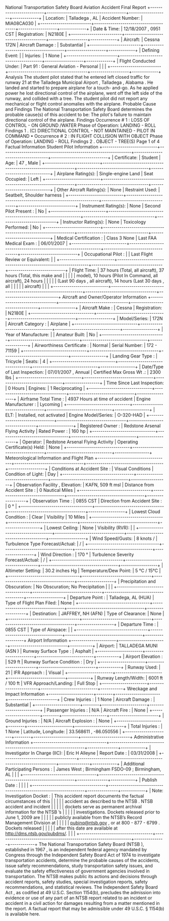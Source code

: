 National Transportation Safety Board Aviation Accident Final Report
+-------------------------+---------------------------------------+-------------------+-------------+
| Location:               | Talladega , AL                        | Accident Number:  | MIA08CA030  |
+-------------------------+---------------------------------------+-------------------+-------------+
| Date & Time:            | 12/18/2007 , 0951 CST                 | Registration:     | N2180E      |
+-------------------------+---------------------------------------+-------------------+-------------+
| Aircraft:               | Cessna 172N                           | Aircraft Damage : | Substantial |
+-------------------------+---------------------------------------+-------------------+-------------+
| Defining Event:         |                                       | Injuries:         | 1 None      |
+-------------------------+---------------------------------------+-------------------+-------------+
| Flight Conducted Under: | Part 91 : General Aviation - Personal |                   |             |
+-------------------------+---------------------------------------+-------------------+-------------+
Analysis
The student pilot stated that he entered left closed traffic for runway 21 at the Talladega Municipal Airport , Talladega , Alabama . He landed and started to prepare airplane for a touch- and-go. As he applied power he lost directional control of the airplane, went off the left side of the runway, and collided with a tree. The student pilot did not report any mechanical or flight control anomalies with the airplane.
Probable Cause and Findings
The National Transportation Safety Board determines the probable cause(s) of this accident to be: The pilot's failure to maintain directional control of the airplane.
Findings
Occurrence # 1 : LOSS OF CONTROL - ON GROUND /WATER
Phase of Operation: LANDING - ROLL
Findings
1 . (C) DIRECTIONAL CONTROL - NOT MAINTAINED - PILOT IN COMMAND
• Occurrence # 2 : IN FLIGHT COLLISION WITH OBJECT Phase of Operation: LANDING - ROLL
Findings
2 . OBJECT - TREE(S)
Page 1 of 4
Factual Information
Student Pilot Information
+---------------------------+----------------------------------------------------------------+-----------------------------------+----------------------------+
| Certificate:              | Student                                                        | Age:                              | 47 , Male                  |
+---------------------------+----------------------------------------------------------------+-----------------------------------+----------------------------+
| Airplane Rating(s):       | Single-engine Land                                             | Seat Occupied:                    | Left                       |
+---------------------------+----------------------------------------------------------------+-----------------------------------+----------------------------+
| Other Aircraft Rating(s): | None                                                           | Restraint Used:                   | Seatbelt, Shoulder harness |
+---------------------------+----------------------------------------------------------------+-----------------------------------+----------------------------+
| Instrument Rating(s):     | None                                                           | Second Pilot Present :            | No                         |
+---------------------------+----------------------------------------------------------------+-----------------------------------+----------------------------+
| Instructor Rating(s):     | None                                                           | Toxicology Performed:             | No                         |
+---------------------------+----------------------------------------------------------------+-----------------------------------+----------------------------+
| Medical Certification :   | Class 3 None                                                   | Last FAA Medical Exam :           | 06/01/2007                 |
+---------------------------+----------------------------------------------------------------+-----------------------------------+----------------------------+
| Occupational Pilot :      |                                                                | Last Flight Review or Equivalent: |                            |
+---------------------------+----------------------------------------------------------------+-----------------------------------+----------------------------+
| Flight Time:              | 37 hours (Total, all aircraft), 37 hours (Total, this make and |                                   |                            |
|                           | model), 10 hours (Pilot In Command, all aircraft), 24 hours    |                                   |                            |
|                           | (Last 90 days , all aircraft), 14 hours (Last 30 days , all    |                                   |                            |
|                           | aircraft)                                                      |                                   |                            |
+---------------------------+----------------------------------------------------------------+-----------------------------------+----------------------------+
Aircraft and Owner/Operator Information
+-------------------------------+----------------------------------+--------------------------------+-----------------+
| Aircraft Make :               | Cessna                           | Registration:                  | N2180E          |
+-------------------------------+----------------------------------+--------------------------------+-----------------+
| Model/Series:                 | 172N                             | Aircraft Category :            | Airplane        |
+-------------------------------+----------------------------------+--------------------------------+-----------------+
| Year of Manufacture:          |                                  | Amateur Built:                 | No              |
+-------------------------------+----------------------------------+--------------------------------+-----------------+
| Airworthiness Certificate :   | Normal                           | Serial Number:                 | 172 - 71159     |
+-------------------------------+----------------------------------+--------------------------------+-----------------+
| Landing Gear Type :           | Tricycle                         | Seats:                         | 4               |
+-------------------------------+----------------------------------+--------------------------------+-----------------+
| Date/Type of Last Inspection: | 07/01/2007 , Annual              | Certified Max Gross Wt .:      | 2300 lbs        |
+-------------------------------+----------------------------------+--------------------------------+-----------------+
| Time Since Last Inspection:   | 0 Hours                          | Engines:                       | 1 Reciprocating |
+-------------------------------+----------------------------------+--------------------------------+-----------------+
| Airframe Total Time :         | 4937 Hours at time of accident   | Engine Manufacturer :          | Lycoming        |
+-------------------------------+----------------------------------+--------------------------------+-----------------+
| ELT:                          | Installed, not activated         | Engine Model/Series:           | O-320-HAD       |
+-------------------------------+----------------------------------+--------------------------------+-----------------+
| Registered Owner :            | Redstone Arsenal Flying Activity | Rated Power :                  | 160 hp          |
+-------------------------------+----------------------------------+--------------------------------+-----------------+
| Operator:                     | Redstone Arsenal Flying Activity | Operating Certificate(s) Held: | None            |
+-------------------------------+----------------------------------+--------------------------------+-----------------+
Meteorological Information and Flight Plan
+-----------------------------------+----------------------------------+--------------------------------------+------------------+
| Conditions at Accident Site :     | Visual Conditions                | Condition of Light:                  | Day              |
+-----------------------------------+----------------------------------+--------------------------------------+------------------+
| Observation Facility , Elevation: | KAFN, 509 ft msl                 | Distance from Accident Site :        | 0 Nautical Miles |
+-----------------------------------+----------------------------------+--------------------------------------+------------------+
| Observation Time :                | 0855 CST                         | Direction from Accident Site :       | 0 °              |
+-----------------------------------+----------------------------------+--------------------------------------+------------------+
| Lowest Cloud Condition :          | Clear                            | Visibility                           | 10 Miles         |
+-----------------------------------+----------------------------------+--------------------------------------+------------------+
| Lowest Ceiling:                   | None                             | Visibility (RVR):                    |                  |
+-----------------------------------+----------------------------------+--------------------------------------+------------------+
| Wind Speed/Gusts:                 | 8 knots /                        | Turbulence Type Forecast/Actual:     | /                |
+-----------------------------------+----------------------------------+--------------------------------------+------------------+
| Wind Direction :                  | 170 °                            | Turbulence Severity Forecast/Actual: | /                |
+-----------------------------------+----------------------------------+--------------------------------------+------------------+
| Altimeter Setting:                | 30.2 inches Hg                   | Temperature/Dew Point:               | 5 °C / 15°C      |
+-----------------------------------+----------------------------------+--------------------------------------+------------------+
| Precipitation and Obscuration:    | No Obscuration; No Precipitation |                                      |                  |
+-----------------------------------+----------------------------------+--------------------------------------+------------------+
| Departure Point :                 | Talladega, AL (HUA)              | Type of Flight Plan Filed:           | None             |
+-----------------------------------+----------------------------------+--------------------------------------+------------------+
| Destination:                      | JAFFREY, NH (AFN)                | Type of Clearance:                   | None             |
+-----------------------------------+----------------------------------+--------------------------------------+------------------+
| Departure Time :                  | 0855 CST                         | Type of Airspace:                    |                  |
+-----------------------------------+----------------------------------+--------------------------------------+------------------+
Airport Information
+----------------------+-----------------------+----------------------------+-----------+
| Airport:             | TALLADEGA MUNI (ASN ) | Runway Surface Type :      | Asphalt   |
+----------------------+-----------------------+----------------------------+-----------+
| Airport Elevation :  | 529 ft                | Runway Surface Condition : | Dry       |
+----------------------+-----------------------+----------------------------+-----------+
| Runway Used:         | 21                    | IFR Approach :             | Visual    |
+----------------------+-----------------------+----------------------------+-----------+
| Runway Length/Width: | 6001 ft / 100 ft      | VFR Approach/Landing:      | Full Stop |
+----------------------+-----------------------+----------------------------+-----------+
Wreckage and Impact Information
+----------------------+--------+----------------------+------------------------+
| Crew Injuries :      | 1 None | Aircraft Damage :    | Substantial            |
+----------------------+--------+----------------------+------------------------+
| Passenger Injuries : | N/A    | Aircraft Fire :      | None                   |
+----------------------+--------+----------------------+------------------------+
| Ground Injuries :    | N/A    | Aircraft Explosion : | None                   |
+----------------------+--------+----------------------+------------------------+
| Total Injuries :     | 1 None | Latitude, Longitude: | 33.568611 , -86.050556 |
+----------------------+--------+----------------------+------------------------+
Administrative Information
+------------------------------------+------------------------------------------------------------------+---------------+------------+
| Investigator In Charge (IIC):      | Eric H Alleyne                                                   | Report Date : | 03/31/2008 |
+------------------------------------+------------------------------------------------------------------+---------------+------------+
| Additional Participating Persons : | James West ; Birmingham FSDO-09 ; Birmingham, AL                 |               |            |
+------------------------------------+------------------------------------------------------------------+---------------+------------+
| Publish Date :                     |                                                                  |               |            |
+------------------------------------+------------------------------------------------------------------+---------------+------------+
| Note: Investigation Docket :       | This accident report documents the factual circumstances of this |               |            |
|                                    | accident as described to the NTSB . NTSB accident and incident   |               |            |
|                                    | dockets serve as permanent archival information for the NTSB ’s  |               |            |
|                                    | investigations. Dockets released prior to June 1, 2009 are       |               |            |
|                                    | publicly available from the NTSB’s Record Management Division at |               |            |
|                                    | pubinq@ntsb.gov , or at 800 - 877 - 6799 . Dockets released      |               |            |
|                                    | after this date are available at http://dms.ntsb.gov/pubdms/.    |               |            |
+------------------------------------+------------------------------------------------------------------+---------------+------------+
The National Transportation Safety Board (NTSB ), established in 1967 , is an independent federal agency mandated by Congress through the Independent Safety Board Act of 1974 to investigate transportation accidents, determine the probable causes of the accidents, issue safety recommendations, study transportation safety issues, and evaluate the safety effectiveness of government agencies involved in transportation. The NTSB makes public its actions and decisions through accident reports, safety studies, special investigation reports, safety recommendations, and statistical reviews.
The Independent Safety Board Act , as codified at 49 U.S.C. Section 1154(b), precludes the admission into evidence or use of any part of an NTSB report related to an incident or accident in a civil action for damages resulting from a matter mentioned in the report. A factual report that may be admissible under 49 U.S.C. § 1154(b) is available here.
